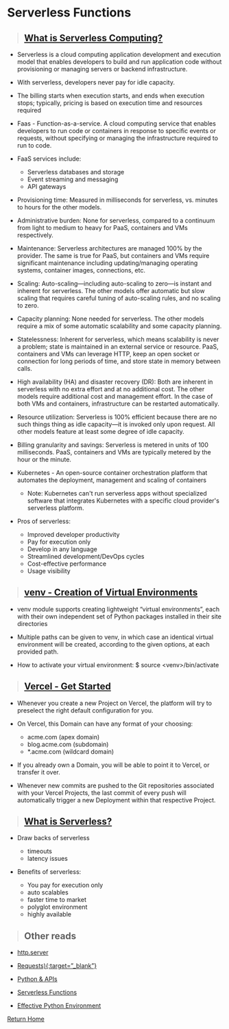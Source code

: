# Serverless Functions

> ## [What is Serverless Computing?](https://www.ibm.com/cloud/learn/serverless)

* Serverless is a cloud computing application development and execution model that enables developers to build and run application code without provisioning or managing servers or backend infrastructure.

* With serverless, developers never pay for idle capacity.

* The billing starts when execution starts, and ends when execution stops; typically, pricing is based on execution time and resources required

* Faas - Function-as-a-service. A cloud computing service that enables developers to run code or containers in response to specific events or requests, without specifying or managing the infrastructure required to run to code.

* FaaS services include:
  * Serverless databases and storage
  * Event streaming and messaging
  * API gateways

* Provisioning time: Measured in milliseconds for serverless, vs. minutes to hours for the other models.

* Administrative burden: None for serverless, compared to a continuum from light to medium to heavy for PaaS, containers and VMs respectively.

* Maintenance: Serverless architectures are managed 100% by the provider. The same is true for PaaS, but containers and VMs require significant maintenance including updating/managing operating systems, container images, connections, etc.

* Scaling: Auto-scaling—including auto-scaling to zero—is instant and inherent for serverless. The other models offer automatic but slow scaling that requires careful tuning of auto-scaling rules, and no scaling to zero.

* Capacity planning: None needed for serverless. The other models require a mix of some automatic scalability and some capacity planning.

* Statelessness: Inherent for serverless, which means scalability is never a problem; state is maintained in an external service or resource. PaaS, containers and VMs can leverage HTTP, keep an open socket or connection for long periods of time, and store state in memory between calls.

* High availability (HA) and disaster recovery (DR): Both are inherent in serverless with no extra effort and at no additional cost. The other models require additional cost and management effort. In the case of both VMs and containers, infrastructure can be restarted automatically.

* Resource utilization: Serverless is 100% efficient because there are no such things thing as idle capacity—it is invoked only upon request. All other models feature at least some degree of idle capacity.

* Billing granularity and savings: Serverless is metered in units of 100 milliseconds. PaaS, containers and VMs are typically metered by the hour or the minute.

* Kubernetes - An open-source container orchestration platform that automates the deployment, management and scaling of containers
  * Note: Kubernetes can't run serverless apps without specialized software that integrates Kubernetes with a specific cloud provider's serverless platform.

* Pros of serverless:
  * Improved developer productivity
  * Pay for execution only
  * Develop in any language
  * Streamlined development/DevOps cycles
  * Cost-effective performance
  * Usage visibility

> ## [venv - Creation of Virtual Environments](https://docs.python.org/3/library/venv.html)

* venv module supports creating lightweight “virtual environments”, each with their own independent set of Python packages installed in their site directories

* Multiple paths can be given to venv, in which case an identical virtual environment will be created, according to the given options, at each provided path.

* How to activate your virtual environment: $ source \<venv>/bin/activate

> ## [Vercel - Get Started](https://vercel.com/docs/get-started)

* Whenever you create a new Project on Vercel, the platform will try to preselect the right default configuration for you.

* On Vercel, this Domain can have any format of your choosing:
  * acme.com (apex domain)
  * blog.acme.com (subdomain)
  * *.acme.com (wildcard domain)

* If you already own a Domain, you will be able to point it to Vercel, or transfer it over.

* Whenever new commits are pushed to the Git repositories associated with your Vercel Projects, the last commit of every push will automatically trigger a new Deployment within that respective Project.

> ## [What is Serverless?](https://www.youtube.com/watch?v=vxJobGtqKVM)

* Draw backs of serverless
  * timeouts
  * latency issues
  
* Benefits of serverless:
  * You pay for execution only
  * auto scalables
  * faster time to market
  * polyglot environment
  * highly available

> ## Other reads

* [http.server](https://pymotw.com/3/http.server/index.html)

* [Requests){:target=”_blank”}](https://requests.readthedocs.io/en/latest/)

* [Python & APIs](https://realpython.com/python-api/)

* [Serverless Functions](https://vercel.com/docs/concepts/functions/serverless-functions)

* [Effective Python Environment](https://realpython.com/effective-python-environment/)

[Return Home](../README.md)

